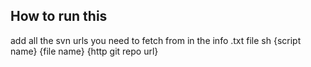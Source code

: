 ## How to run this

add all the svn urls you need to fetch from in the info .txt file 
sh {script name} {file name} {http git repo url}